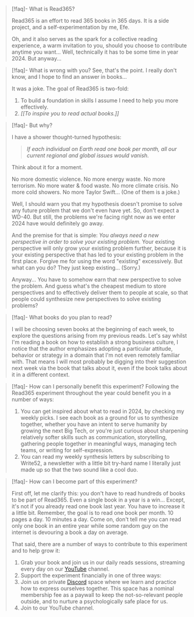 
> [!faq]- What is Read365?
> 
> Read365 is an effort to read 365 books in 365 days. It is a side project, and a self-experimentation by me, Efe.
> 
> Oh, and it also serves as the spark for a collective reading experience, a warm invitation to you, should you choose to contribute anytime you want... Well, technically it has to be some time in year 2024. But anyway...

> [!faq]- What is wrong with you?
> See, that's the point. I really don't know, and I hope to find an answer in books...
> 
> It was a joke. The goal of Read365 is two-fold:
> 1. To build a foundation in skills I assume I need to help you more effectively.
> 2. *[[To inspire you to read actual books.]]*

> [!faq]- But why?
> 
> I have a shower thought-turned hypothesis: 
> 
> > *If each individual on Earth read one book per month, all our current regional and global issues would vanish.*
> 
> Think about it for a moment.
> 
> No more domestic violence. No more energy waste. No more terrorism. No more water & food waste. No more climate crisis. No more cold showers. No more Taylor Swift... (One of them is a joke.)
> 
> Well, I should warn you that my hypothesis doesn't promise to solve any future problem that we don't even have yet. So, don't expect a WD-40. But still, the problems we're facing right now as we enter 2024 have would definitely go away.
> 
> And the premise for that is simple: *You always need a new perspective in order to solve your existing problem.* Your existing perspective will only grow your existing problem further, because it is your existing perspective that has led to your existing problem in the first place. Forgive me for using the word "existing" excessively. But what can you do? They just keep existing... (Sorry.)
> 
> Anyway... You have to somehow earn that new perspective to solve the problem. And guess what's the cheapest medium to store perspectives and to effectively deliver them to people at scale, so that people could synthesize new perspectives to solve existing problems?

> [!faq]- What books do you plan to read?
> 
> I will be choosing seven books at the beginning of each week, to explore the questions arising from my previous reads. Let's say whilst I'm reading a book on how to establish a strong business culture, I notice that the author emphasizes adopting a particular attitude, behavior or strategy in a domain that I'm not even remotely familiar with. That means I will most probably be digging into their suggestion next week via the book that talks about it, even if the book talks about it in a different context.

> [!faq]- How can I personally benefit this experiment?
> Following the Read365 experiment throughout the year could benefit you in a number of ways:
> 1. You can get inspired about what to read in 2024, by checking my weekly picks. I see each book as a ground for us to synthesize together, whether you have an intent to serve humanity by growing the next Big Tech, or you're just curious about sharpening relatively softer skills such as communication, storytelling, gathering people together in meaningful ways, managing tech teams, or writing for self-expression.
> 2. You can read my weekly synthesis letters by subscribing to Write52, a newsletter with a little bit try-hard name I literally just made up so that the two sound like a cool duo.

> [!faq]- How can I become part of this experiment?
> 
> First off, let me clarify this: you don't have to read hundreds of books to be part of Read365. Even a single book in a year is a win... Except, it's not if you already read one book last year. You have to increase it a little bit. Remember, the goal is to read one book per month. 10 pages a day. 10 minutes a day. Come on, don't tell me you can read only one book in an entire year while some random guy on the internet is devouring a book a day on average.
> 
> That said, there are a number of ways to contribute to this experiment and to help grow it:
> 1. Grab your book and join us in our daily reads sessions, streaming every day on our [YouTube]() channel.
> 3. Support the experiment financially in one of three ways:
> 	1. Join us on private [Discord](https://discord.gg/Pq9AH2Ra) space where we learn and practice how to express ourselves together. This space has a nominal membership fee as a paywall to keep the not-so-relevant people outside, and to nurture a psychologically safe place for us.
> 	3. Join to our YouTube channel.
